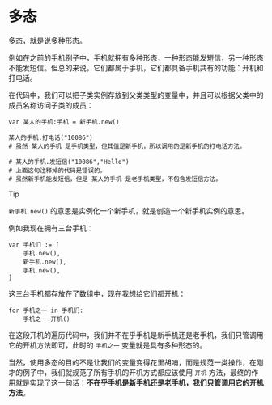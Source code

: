 # 多态

多态，就是说多种形态。

例如在之前的手机例子中，手机就拥有多种形态，一种形态能发短信，另一种形态不能发短信。但总的来说，它们都属于手机，它们都具备手机共有的功能：开机和打电话。

在代码中，我们可以把子类实例存放到父类类型的变量中，并且可以根据父类中的成员名称访问子类的成员：

```gdscript
var 某人的手机:手机 = 新手机.new()

某人的手机.打电话("10086")   
# 虽然 某人的手机 是手机类型，但其值是新手机，所以调用的是新手机的打电话方法。

# 某人的手机.发短信("10086","Hello")
# 上面这句注释掉的代码是错误的。
# 虽然新手机能发短信，但是 某人的手机 是老手机类型，不包含发短信方法。
```

> [!tip]
>
> `新手机.new()` 的意思是实例化一个新手机，就是创造一个新手机实例的意思。

例如我现在拥有三台手机：

```gdscript
var 手机们 := [
    手机.new(),
    新手机.new(),
    手机.new(),
]
```

这三台手机都存放在了数组中，现在我想给它们都开机：

```gdscrtip
for 手机之一 in 手机们:
    手机之一.开机()
```

在这段开机的遍历代码中，我们并不在乎手机是新手机还是老手机，我们只管调用它的开机方法即可，此时的 `手机之一` 变量就是具有多种形态的。

当然，使用多态的目的不是让我们的变量变得花里胡哨，而是规范一类操作，在刚才的例子中，我们就规范了所有手机的开机方式都应该使用 `开机` 方法，最终的作用就是实现了这一句话：**不在乎手机是新手机还是老手机，我们只管调用它的开机方法**。

